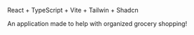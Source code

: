 React + TypeScript + Vite + Tailwin + Shadcn

An application made to help with organized grocery shopping!
